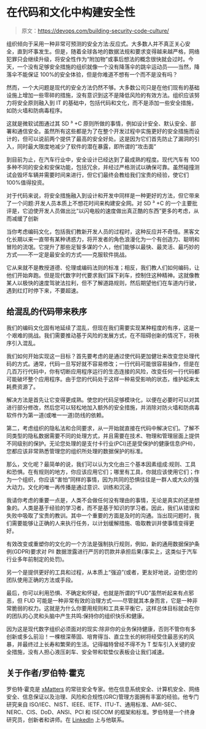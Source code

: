 # 在代码和文化中构建安全性

> 原文：<https://devops.com/building-security-code-culture/>

组织倾向于采用一种非常可预测的安全方法:反应式。大多数人并不真正关心安全，直到坏事发生。但是，随着全球各地的数据法规和要求变得越来越严格，网络犯罪只会继续升级，将安全性作为“附加物”或事后想法的概念很快就会过时。今天，一个没有足够安全措施的组织就像一个没有降落伞的跳伞运动员——当然，降落伞不能保证 100%的安全体验，但是你难道不想有一个而不是没有吗？

然而，一个大问题是现代的安全方法仍然不够。大多数公司只是在他们现有的基础设施上增加一些零碎的措施，没有意识到这不是降低风险的有效方法。组织应该努力将安全原则融入到 IT 的基础中，包括代码和文化，而不是添加一些安全措施，如防火墙和防病毒程序。

这就是微软试图通过其 SD ³ +C 原则所做的事情，例如设计安全、默认安全、部署和通信安全。虽然所有这些都是为了在整个开发过程中实施更好的安全措施而设计的，但可以说前两个提供了最高的安全好处。这是因为它们首先防止了漏洞的引入，同时最大限度地减少了软件的潜在暴露，即所谓的“攻击面”

到目前为止，在汽车行业中，安全设计已经达到了最成熟的程度。现代汽车有 100 多种不同的安全和安保功能，包括冗余，并经过严格测试以确保可靠。虽然碰撞测试会毁坏车辆并需要时间来进行，但它们最终会教给我们宝贵的经验，使它们 100%值得投资。

对于代码来说，将安全措施融入到设计和开发中同样是一种更好的方法，但它带来了一个问题:开发人员本质上不想花时间来构建安全网。对 SD ³ +C 的一个主要批评是，它迫使开发人员做出比“以闪电般的速度做出真正酷的东西”更多的考虑，从而减缓了创新

当你考虑编码文化，包括我们教新开发人员的过程时，这种反应并不奇怪。黑客文化长期以来一直带有某种诱惑力，将开发者的角色浪漫化为一个有创造力、聪明和冒险的流氓。它提升了那些足智多谋的个人，他们能够以最快、最灵活、最巧妙的方式——不一定是最安全的方式——克服软件挑战。

它从来就不是教授道德、伦理或编码法则的标准；相反，我们教人们如何编码，让他们开始奔跑。但是现代数字时代要求我们踩下刹车，控制住这种精神。这就像教某人以极快的速度驾驶法拉利，但不了解道路规则，然后期望他们在车道内行驶，遇到红灯时停下来，不要超速。

## 给混乱的代码带来秩序

我们的编码文化固有地延续了混乱，但现在我们需要实现某种程度的有序，这是一个艰难的挑战。我们需要推动基于风险的发展方式，在不阻碍创新的情况下，将秩序引入混乱。

我们如何开始实现这一目标？首先要考虑的是通过使代码更加健壮来改变您处理代码的方式。通常，代码一旦写好就不容易修改；一行代码可能很容易操作，但是在几百万行代码中，你有切断应用程序运行的生态连接的风险，改变任何一行代码都可能破坏整个应用程序。由于您的代码处于这样一种易受影响的状态，维护起来太耗费资源了。

解决方法是首先让它变得更成熟。使您的代码足够模块化，以便在必要时可以对其进行部分修改，然后您可以轻松地加入额外的安全措施，并消除对防火墙和防病毒软件作为第一道(或唯一一道)防线的依赖。

第二，考虑组织的隐私法和合同要求，从一开始就直接在代码中解决它们。了解不同类型的隐私数据需要不同的处理方式，并且需要在技术、物理和管理层面上提供不同级别的保护。无论您处理的是支付卡行业(PCI)还是受保护的健康信息(PHI)，您都应该非常熟悉管理您的组织所处理的数据保护的标准。

那么，文化呢？最简单的说，我们可以认为文化由三个基本因素组成:规则、工具和恐惧。在有规则的地方，你应该应用它们；哪里有工具，你就应该使用它们；作为一个组织，你应该“害怕”同样的事情，因为共同的恐惧往往是一群人或大众的强大动力。文化的唯一再传播是通过意识、训练和沉浸。

我请你考虑的重要一点是，人类不会做任何没有理由的事情，无论是真实的还是想象的。人类是基于经验的学习者，而不是基于知识的学习者。因此，我们从错误和失败中吸取了宝贵的教训。其中一个重要的方面是及时的沟通。当出现问题时，我们需要能够让正确的人来执行任务，以计划缓解措施、吸取教训并使事情变得更好。

有效改变或重塑你的文化的一个方法是强制执行规则，例如，新的通用数据保护条例(GDPR)要求对 PII 数据泄露进行严厉的罚款并承担后果(事实上，这类似于汽车行业多年前制定的处罚)。

另一个是提供更好的工具和过程，从本质上“强迫”(或者，更友好地说，迫使)您的团队使用正确的方法或手段。

最后，你可以利用恐惧、不确定和怀疑，也就是所谓的“FUD”虽然听起来有点邪恶，但 FUD 可能是一种非常有效的治理方式——尽管就其本身而言，它是一种非常脆弱的权力。这就是为什么你要用规则和工具来平衡它，这样总体目标就会在你的团队的心灵和头脑中产生共鸣:保持你的组织快乐和健康。

因为这是现代数字组织必须面对的现实:除非你的业务保持健康，否则不管你有多创新或多么前沿！一棵根深蒂固、培育得当、直立生长的树将经受住最恶劣的风暴，并最终过上长寿和繁荣的生活。记得福特曾经不得不为 T 型车引入关键的安全措施，没有人担心液压刹车、安全带和软垫仪表板会让我们减速。

## 关于作者/罗伯特·霍克

罗伯特·霍克是 [xMatters](http://www.xmatters.com/) 的常驻安全专家。他在信息系统安全、计算机安全、网络安全、信息保证以及治理、风险和合规性(GRC)管理方面拥有丰富的经验。他专门研究来自 ISO/IEC、NIST、IEEE、IETF、ITU-T、通用标准、AMI-SEC、NERC、CIS、DoD、ANSI、PCI 和 ISECOM 的框架和标准。罗伯特是一个终身研究员，创新者和讲师。在 [LinkedIn](https://www.linkedin.com/search/results/people/?firstName=Robert&lastName=Hawk&origin=SEO_SN) 上与他联系。
![](img/63ee3a93ae167897d58311c68c3b1c50.png)